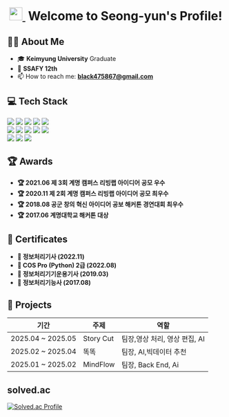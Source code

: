 <h1 align="center">
  <a href="https://github.com/black4758">
    <img src="https://media.giphy.com/media/hvRJCLFzcasrR4ia7z/giphy.gif" width="30px"/>
  </a>
  &nbsp;Welcome to Seong-yun's Profile!
</h1>

## 👨‍💻 About Me
* 🎓 **Keimyung University** Graduate
* 🌱 **SSAFY 12th**
* 📫 How to reach me: **black475867@gmail.com**



## 💻 Tech Stack
<p>
  <img src="https://img.shields.io/badge/Java-007396?style=for-the-badge&logo=java&logoColor=white">
  <img src="https://img.shields.io/badge/Spring_Boot-6DB33F?style=for-the-badge&logo=springboot&logoColor=white">
  <img src="https://img.shields.io/badge/JPA-59666C?style=for-the-badge&logo=hibernate&logoColor=white">
  <img src="https://img.shields.io/badge/Python-3776AB?style=for-the-badge&logo=python&logoColor=white">
  <img src="https://img.shields.io/badge/FastAPI-009688?style=for-the-badge&logo=fastapi&logoColor=white">
  <br>
  <img src="https://img.shields.io/badge/MySQL-4479A1?style=for-the-badge&logo=mysql&logoColor=white">
  <img src="https://img.shields.io/badge/MongoDB-47A248?style=for-the-badge&logo=mongodb&logoColor=white">
  <img src="https://img.shields.io/badge/C-A8B9CC?style=for-the-badge&logo=c&logoColor=black">
  <img src="https://img.shields.io/badge/HTML5-E34F26?style=for-the-badge&logo=html5&logoColor=white">
  <img src="https://img.shields.io/badge/CSS3-1572B6?style=for-the-badge&logo=css3&logoColor=white">
  <br>
  <img src="https://img.shields.io/badge/Whisper-412991?style=for-the-badge&logo=openai&logoColor=white">
  <img src="https://img.shields.io/badge/ChatGPT-412991?style=for-the-badge&logo=openai&logoColor=white">
  <img src="https://img.shields.io/badge/Gemini-8E44AD?style=for-the-badge&logo=google-gemini&logoColor=white">
</p>



## 🏆 Awards
* **🏆 2021.06 제 3회 계명 캠퍼스 리빙랩 아이디어 공모 우수**
* **🏆 2020.11 제 2회 계명 캠퍼스 리빙랩 아이디어 공모 최우수**
* **🏆 2018.08 공군 창의 혁신 아이디어 공보 해커톤 경연대회 최우수**
* **🏆 2017.06 계명대학교 해커톤 대상**

## 📄 Certificates
* **📄 정보처리기사 (2022.11)**
* **📄 COS Pro (Python) 2급 (2022.08)**
* **📄 정보처리기기운용기사 (2019.03)**
* **📄 정보처리기능사 (2017.08)**

## 🚀 Projects

| 기간 | 주제 | 역할 |
|---|---|---|
| 2025.04 ~ 2025.05 | Story Cut | 팀장,영상 처리, 영상 편집, AI |
| 2025.02 ~ 2025.04 | 똑똑 | 팀장, AI,빅데이터 추천 |
| 2025.01 ~ 2025.02 | MindFlow | 팀장, Back End, Ai |



## solved.ac
<p>
  <a href="http://solved.ac/arblack475867">
    <img src="http://mazassumnida.wtf/api/v2/generate_badge?boj=arblack475867" alt="Solved.ac Profile"/>
  </a>
</p>
